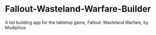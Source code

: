 # Fallout-Wasteland-Warfare-Builder
A list building app for the tabletop game, Fallout: Wasteland Warfare, by Modiphius

